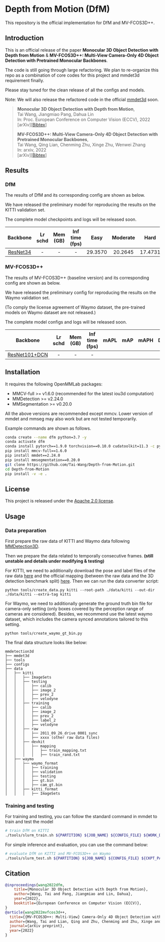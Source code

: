# Depth from Motion (DfM)

This repository is the official implementation for DfM and MV-FCOS3D++.

## Introduction

This is an official release of the paper **Monocular 3D Object Detection with Depth from Motion** & **MV-FCOS3D++: Multi-View Camera-Only 4D Object Detection with Pretrained Monocular Backbones**.

The code is still going through large refactoring. We plan to re-organize this repo as a combination of core codes for this project and mmdet3d requirement finally.

Please stay tuned for the clean release of all the configs and models.

Note: We will also release the refactored code in the official [mmdet3d](https://github.com/open-mmlab/mmdetection3d) soon.

> **Monocular 3D Object Detection with Depth from Motion**,            
> Tai Wang, Jiangmiao Pang, Dahua Lin            
> In: Proc. European Conference on Computer Vision (ECCV), 2022          
> \[arXiv][[Bibtex](https://github.com/Tai-Wang/Depth-from-Motion#citation)]
>
> **MV-FCOS3D++: Multi-View Camera-Only 4D Object Detection with Pretrained Monocular Backbones**,            
> Tai Wang, Qing Lian, Chenming Zhu, Xinge Zhu, Wenwei Zhang            
> In: arxiv, 2022          
> \[arXiv][[Bibtex](https://github.com/Tai-Wang/Depth-from-Motion#citation)]

## Results

### DfM

The results of DfM and its corresponding config are shown as below.

We have released the preliminary model for reproducing the results on the KITTI validation set.

The complete model checkpoints and logs will be released soon.

|  Backbone | Lr schd | Mem (GB) | Inf time (fps) |  Easy  | Moderate | Hard | Download|
| :-------: | :-----: | :------: | :------------: | :----: | :------: | :--: | :-----: |
| [ResNet34](./configs/dfm/dfm_r34_1x8_kitti-3d-3class.py) | - | - | - | 29.3570 | 20.2645 | 17.4731 | [model](https://drive.google.com/file/d/1EyNPt2j1-MVwmaFu3WaLTcEWj1JZxHBU/view?usp=sharing)|

### MV-FCOS3D++

The results of MV-FCOS3D++ (baseline version) and its corresponding config are shown as below.

We have released the preliminary config for reproducing the results on the Waymo validation set.

(To comply the license agreement of Waymo dataset, the pre-trained models on Waymo dataset are not released.)

The complete model configs and logs will be released soon.

|  Backbone | Lr schd | Mem (GB) | Inf time (fps) |  mAPL  | mAP | mAPH | Download |
| :-------: | :-----: | :------: | :------------: | :----: | :------: | :--: | :-----: |
| [ResNet101+DCN](./configs/dfm/https://github.com/Tai-Wang/Depth-from-Motion/blob/main/configs/dfm/multiview-dfm_r101_dcn_2x16_waymoD5-3d-3class_camsync.py) | - | - | - |   |  |  |-|


## Installation

It requires the following OpenMMLab packages:

- MMCV-full >= v1.6.0 (recommended for the latest iou3d computation)
- MMDetection >= v2.24.0
- MMSegmentation >= v0.20.0

All the above versions are recommended except mmcv. Lower version of mmdet and mmseg may also work but are not tested temporarily.

Example commands are shown as follows.

```bash
conda create --name dfm python=3.7 -y
conda activate dfm
conda install pytorch==1.9.0 torchvision==0.10.0 cudatoolkit=11.3 -c pytorch -c conda-forge
pip install mmcv-full==1.6.0
pip install mmdet==2.24.0
pip install mmsegmentation==0.20.0
git clone https://github.com/Tai-Wang/Depth-from-Motion.git
cd Depth-from-Motion
pip install -v -e .
```

## License

This project is released under the [Apache 2.0 license](LICENSE).

## Usage

### Data preparation

First prepare the raw data of KITTI and Waymo data following [MMDetection3D](https://github.com/open-mmlab/mmdetection3d).

Then we prepare the data related to temporally consecutive frames. **(still unstable and details under modifying & testing)**

For KITTI, we need to additionally download the pose and label files of the raw data [here](https://www.cse.msu.edu/computervision/Kinematic3D-raw_extra.zip) and the official mapping (between the raw data and the 3D detection benchmark split) [here](https://github.com/garrickbrazil/kinematic3d/tree/master/data/kitti_split1/devkit/mapping). Then we can run the data converter script:

```
python tools/create_data.py kitti --root-path ./data/kitti --out-dir ./data/kitti --extra-tag kitti
```

For Waymo, we need to additionally generate the ground truth bin file for camera-only setting (only boxes covered by the perception range of cameras are considered). Besides, we recommend use the latest waymo dataset, which includes the camera synced annotations tailored to this setting.

```
python tools/create_waymo_gt_bin.py
```

The final data structure looks like below:

```text
mmdetection3d
├── mmdet3d
├── tools
├── configs
├── data
│   ├── kitti
│   │   ├── ImageSets
│   │   ├── testing
│   │   │   ├── calib
│   │   │   ├── image_2
│   │   │   ├── prev_2
│   │   │   ├── velodyne
│   │   ├── training
│   │   │   ├── calib
│   │   │   ├── image_2
│   │   │   ├── prev_2
│   │   │   ├── label_2
│   │   │   ├── velodyne
│   │   ├── raw
│   │   │   ├── 2011_09_26_drive_0001_sync
│   │   │   ├── xxxx (other raw data files)
│   │   ├── devkit
│   │   │   ├── mapping
│   │   │   │   ├── train_mapping.txt
│   │   │   │   ├── train_rand.txt
│   ├── waymo
│   │   ├── waymo_format
│   │   │   ├── training
│   │   │   ├── validation
│   │   │   ├── testing
│   │   │   ├── gt.bin
│   │   │   ├── cam_gt.bin
│   │   ├── kitti_format
│   │   │   ├── ImageSets

```

### Training and testing

For training and testing, you can follow the standard command in mmdet to train and test the model

```bash
# train DfM on KITTI
./tools/slurm_train.sh ${PARTITION} ${JOB_NAME} ${CONFIG_FILE} ${WORK_DIR}
```

For simple inference and evaluation, you can use the command below:

```bash
# evaluate DfM on KITTI and MV-FCOS3D++ on Waymo
./tools/slurm_test.sh ${PARTITION} ${JOB_NAME} ${CONFIG_FILE} ${CKPT_PATH} --eval mAP
```

## Citation

```bibtex
@inproceedings{wang2022dfm,
    title={Monocular 3D Object Detection with Depth from Motion},
    author={Wang, Tai and Pang, Jiangmiao and Lin, Dahua},
    year={2022},
    booktitle={European Conference on Computer Vision (ECCV)},
}
@article{wang2022mvfcos3d++,
  title={{MV-FCOS3D++: Multi-View} Camera-Only 4D Object Detection with Pretrained Monocular Backbones},
  author={Wang, Tai and Lian, Qing and Zhu, Chenming and Zhu, Xinge and Zhang, Wenwei},
  journal={arXiv preprint},
  year={2022}
}
```
